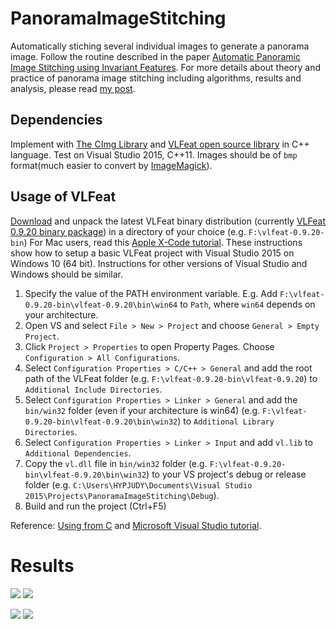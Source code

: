 # PanoramaImageStitching
Automatically stiching several individual images to generate a panorama image.
Follow the routine described in the paper [Automatic Panoramic Image Stitching using Invariant Features](http://matthewalunbrown.com/papers/ijcv2007.pdf).
For more details about theory and practice of panorama image stitching including algorithms, results and analysis, please read [my post](https://hypjudy.github.io/2017/05/10/panorama-image-stitching/). 

## Dependencies
Implement with [The CImg Library](http://cimg.eu/) and [VLFeat open source library](http://www.vlfeat.org/index.html) in C++ language.
Test on Visual Studio 2015, C++11.
Images should be of `bmp` format(much easier to convert by [ImageMagick](https://www.imagemagick.org/script/index.php)).

## Usage of VLFeat
[Download](http://www.vlfeat.org/download.html) and unpack the latest VLFeat binary distribution (currently [VLFeat 0.9.20 binary package](http://www.vlfeat.org/download/vlfeat-0.9.20-bin.tar.gz)) in a directory of your choice (e.g. `F:\vlfeat-0.9.20-bin`)
For Mac users, read this [Apple X-Code tutorial](http://www.vlfeat.org/xcode.html).
These instructions show how to setup a basic VLFeat project with Visual Studio 2015 on Windows 10 (64 bit). Instructions for other versions of Visual Studio and Windows should be similar.
1. Specify the value of the PATH environment variable. E.g. Add `F:\vlfeat-0.9.20-bin\vlfeat-0.9.20\bin\win64` to `Path`, where `win64` depends on your architecture.
2. Open VS and select `File > New > Project` and choose `General > Empty Project`.
3. Click `Project > Properties` to open Property Pages. Choose `Configuration > All Configurations`.
4. Select `Configuration Properties > C/C++ > General` and add the root path of the VLFeat folder (e.g. `F:\vlfeat-0.9.20-bin\vlfeat-0.9.20`) to `Additional Include Directories`.
5. Select `Configuration Properties > Linker > General` and add the `bin/win32` folder (even if your architecture is win64) (e.g. `F:\vlfeat-0.9.20-bin\vlfeat-0.9.20\bin\win32`) to `Additional Library Directories`. 
6. Select `Configuration Properties > Linker > Input` and add `vl.lib` to `Additional Dependencies`. 
7. Copy the `vl.dll` file in `bin/win32` folder (e.g. `F:\vlfeat-0.9.20-bin\vlfeat-0.9.20\bin\win32`) to your VS project's debug or release folder (e.g. `C:\Users\HYPJUDY\Documents\Visual Studio 2015\Projects\PanoramaImageStitching\Debug`).
8. Build and run the project (Ctrl+F5)

Reference: [Using from C](http://www.vlfeat.org/install-c.html) and [Microsoft Visual Studio tutorial](http://www.vlfeat.org/vsexpress.html).

# Results
![](/images/panorama/building-ori.jpg)
![](/images/panorama/building-cropped.bmp)

![](/images/panorama/flower-ori.jpg)
![](/images/panorama/flower-cropped.bmp)